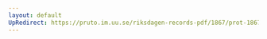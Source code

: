 ```yaml
---
layout: default
UpRedirect: https://pruto.im.uu.se/riksdagen-records-pdf/1867/prot-1867--fk--510/prot-1867--fk--510_007.pdf
---
```

